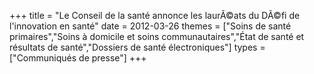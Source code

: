 +++
title = "Le Conseil de la santé annonce les laurÃ©ats du DÃ©fi de l'innovation en santé"
date = 2012-03-26
themes = ["Soins de santé primaires","Soins à domicile et soins communautaires","État de santé et résultats de santé","Dossiers de santé électroniques"]
types = ["Communiqués de presse"]
+++
